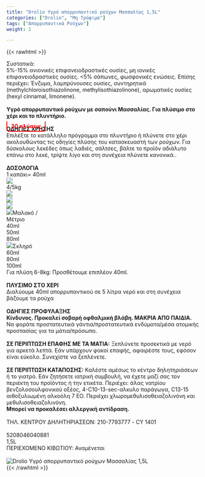 ```yaml
---
title: "Drolio Υγρό απορρυπαντικό ρούχων Μασσαλίας 1,5L"
categories: ["Drolio", "Μη Τρόφιμα"]
tags: ["Απορρυπαντικά Ρούχων"]
weight: 1

---
```

{{< rawhtml >}}

<div class="sload167"><div class="product"><div id="sistatika">Συστατικά:</div><div class="alltext">5%-15% ανιονικές επιφανειοδραστικές ουσίες, μη ιονικές επιφανειοδραστικές ουσίες. &lt;5% σάπωνες, φωσφονικές ενώσεις. Επίσης περιέχει: Ένζυμα, λαμπρύνουσες ουσίες, συντηρητικά (methylchloroisothiazolinone, methylisothiazolinone), αρωματικές ουσίες (hexyl cinnamal, limonene).<br><br><strong>Υγρό απορρυπαντικό ρούχων με σαπούνι Μασσαλίας. Για πλύσιμο στο χέρι και το πλυντήριο.</strong><br><b style="padding:4px 10px;color:red;border-bottom:2px solid red;border-left:2px solid red;border-right:2px solid red;position:relative;top:10px;border-radius:0 0 6px 6px">30 πλύσεις</b></div><div class="whead"><strong>ΟΔΗΓΙΕΣ ΧΡΗΣΗΣ</strong></div><div class="seee sp15">Επιλέξτε το κατάλληλο πρόγραμμα στο πλυντήριο ή πλύνετε στο χέρι ακολουθώντας τις οδηγίες πλύσης του κατασκευαστή των ρούχων. Για δύσκολους λεκέδες όπως λαδιές, σάλτσες, βάλτε το προϊόν αδιάλυτο επάνω στο λεκέ, τρίψτε λίγο και στη συνέχεια πλύνετε κανονικά..</div><div class="keno">&nbsp;</div><div class="wtab"><div class="whead"><strong>ΔΟΣΟΛΟΓΙΑ</strong></div><div class="wtab1"><div>1 καπάκι= 40ml</div><div><img src="/media/icons/mez2.svg"></div></div><div class="wtab2"><div>4/5kg</div><div><img src="/media/icons/blou1.png"></div><div><img src="/media/icons/blou2.png"></div><div><img src="/media/icons/blou3.png"></div></div><div class="wtab3"><div><img src="/media/icons/drop.png">Μαλακό / Μέτριο</div><div>40ml</div><div>50ml</div><div>80ml</div></div><div class="wtab3"><div><img src="/media/icons/drop.png">Σκληρό</div><div>60ml</div><div>80ml</div><div>100ml</div></div><div class="whead">Για πλύση 6-8kg: Προσθέτουμε επιπλέον 40ml.</div></div><div class="keno">&nbsp;</div><div class="sored stfff stcenter sp1015"><strong>ΠΛΥΣΙΜO ΣΤO ΧΕΡΙ</strong></div><div class="seee sp15 stcenter">Διαλύουμε 40ml απορρυπαντικού σε 5 λίτρα νερό και στη συνέχεια βάζουμε τα ρούχα</div><div class="keno">&nbsp;</div><div class="sred sp1015 stcenter"><strong>ΟΔΗΓΙΕΣ ΠΡΟΦΥΛΑΞΗΣ</strong></div><div class="all2"><strong>Κίνδυνος. Προκαλεί σοβαρή οφθαλμική βλάβη. ΜΑΚΡΙΑ ΑΠΟ ΠΑΙΔΙΑ.<br></strong>Να φοράτε προστατευτικά γάντια/προστατευτικά ενδύματα/μέσα ατομικής προστασίας για τα μάτια/πρόσωπο.<br><br><strong>ΣΕ ΠΕΡΙΠΤΩΣΗ ΕΠΑΦΗΣ ΜΕ ΤΑ ΜΑΤΙΑ:</strong> Ξεπλύνετε προσεκτικά με νερό για αρκετά λεπτά. Εάν υπάρχουν φακοί επαφής, αφαιρέστε τους, εφόσον είναι εύκολο. Συνεχίστε να ξεπλένετε.<br><br><strong>ΣΕ ΠΕΡΙΠΤΩΣΗ ΚΑΤΑΠΟΣΗΣ:</strong> Καλέστε αμέσως το κέντρο δηλητηριάσεων ή το γιατρό. Εάν ζητήσετε ιατρική συμβουλή, να έχετε μαζί σας τον περιέκτη του προϊόντος ή την ετικέτα. Περιέχει: άλας νατρίου βενζολοσουλφονικού οξέος, 4-C10-13-sec-αλκυλο παράγωγα, C13-15 αιθοξυλιωμένη αλκοόλη 7 EO. Περιέχει χλωρομεθυλισοθειαζολινόνη και μεθυλισοθειαζολινόνη.<br><strong>Μπορεί να προκαλέσει αλλεργική αντίδραση.&nbsp;<br></strong><br>ΤΗΛ. ΚΕΝΤΡΟΥ ΔΗΛΗΤΗΡΙΑΣΕΩΝ: 210-7793777 - CY 1401<br><br><img src="/media/icons/danger1.png" style="max-width:199px;display:flex;margin:auto" alt=""></div><div class="keno"></div><div id="barcode"><div id="barimage1"></div><span id="bartext">5208046040881</span></div><div id="varos"><div id="varosimage1"></div><span id="varostext">1,5L</span></div><div id="kivotio">ΠΕΡΙΕΧΟΜΕΝΟ ΚΙΒΩΤΙΟΥ:&nbsp;Αναμένεται</div><style>.wtab2 div,.wtab3 div{width:25%}</style><br><div class="pimg"><img alt="Drolio Υγρό απορρυπαντικό ρούχων Μασσαλίας 1,5L" title="Drolio Υγρό απορρυπαντικό ρούχων Μασσαλίας 1,5L" src="/media/images/drolio-ygro-aporrypantiko-rouxwn-massalias-1.5l.jpg"></div></div></div>
{{< /rawhtml >}}


